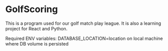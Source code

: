# GolfScoring

This is a program used for our golf match play league. It is also a learning project for React and Python.

Required ENV variables:
DATABASE_LOCATION=location on local machine where DB volume is persisted
